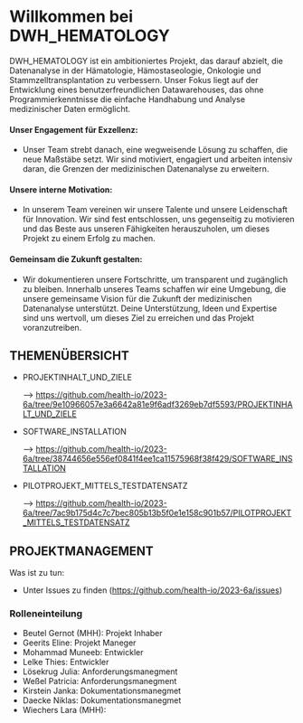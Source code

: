 # Willkommen bei DWH_HEMATOLOGY

DWH_HEMATOLOGY ist ein ambitioniertes Projekt, das darauf abzielt, die Datenanalyse in der Hämatologie, Hämostaseologie, Onkologie und Stammzelltransplantation zu verbessern. Unser Fokus liegt auf der Entwicklung eines benutzerfreundlichen Datawarehouses, das ohne Programmierkenntnisse die einfache Handhabung und Analyse medizinischer Daten ermöglicht.

#### Unser Engagement für Exzellenz:

 - Unser Team strebt danach, eine wegweisende Lösung zu schaffen, die neue Maßstäbe setzt. Wir sind motiviert, engagiert und arbeiten intensiv daran, die Grenzen der medizinischen Datenanalyse zu erweitern.

#### Unsere interne Motivation:

 - In unserem Team vereinen wir unsere Talente und unsere Leidenschaft für Innovation. Wir sind fest entschlossen, uns gegenseitig zu motivieren und das Beste aus unseren Fähigkeiten herauszuholen, um dieses Projekt zu einem Erfolg zu machen.

#### Gemeinsam die Zukunft gestalten:

 - Wir dokumentieren unsere Fortschritte, um transparent und zugänglich zu bleiben. Innerhalb unseres Teams schaffen wir eine Umgebung, die unsere gemeinsame Vision für die Zukunft der medizinischen Datenanalyse unterstützt. Deine Unterstützung, Ideen und Expertise sind uns wertvoll, um dieses Ziel zu erreichen und das Projekt voranzutreiben.





## THEMENÜBERSICHT


* PROJEKTINHALT_UND_ZIELE

   --> https://github.com/health-io/2023-6a/tree/9e10966057e3a6642a81e9f6adf3269eb7df5593/PROJEKTINHALT_UND_ZIELE

* SOFTWARE_INSTALLATION

    --> https://github.com/health-io/2023-6a/tree/38744656e556ef0841f4ee1ca11575968f38f429/SOFTWARE_INSTALLATION
  
* PILOTPROJEKT_MITTELS_TESTDATENSATZ

    --> https://github.com/health-io/2023-6a/tree/7ac9b175d4c7c7bec805b13b5f0e1e158c901b57/PILOTPROJEKT_MITTELS_TESTDATENSATZ




## PROJEKTMANAGEMENT
Was ist zu tun:
 - Unter Issues zu finden (https://github.com/health-io/2023-6a/issues)


### Rolleneinteilung
* Beutel Gernot (MHH): Projekt Inhaber
* Geerits Eline: Projekt Maneger
* Mohammad Muneeb: Entwickler
* Lelke Thies: Entwickler
* Lösekrug Julia: Anforderungsmanegment
* Weßel Patricia: Anforderungsmanegment
* Kirstein Janka: Dokumentationsmanegmet
* Daecke Niklas: Dokumentationsmanegmet
* Wiechers Lara (MHH):

